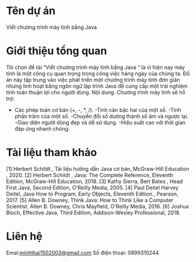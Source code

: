 # Tên dự án
Viết chương trình máy tính bằng Java
# Giới thiệu tổng quan
Tôi chọn đề tài “Viết chương trình máy tính bằng Java “ là vì hiện nay máy tính là một công cụ quan trọng trong công việc hàng ngày của chúng ta.
Đồ án này tập trung vào việc phát triển một chương trình máy tính đơn giản nhưng linh hoạt bằng ngôn ngữ lập trình Java để cung cấp một trải nghiệm tính toán thuận lợi cho người dùng.
Nội dung.
Chương trình máy tính sẽ hỗ trợ:
- Các phép toán cơ bản (+, -, *, /).
-Tính căn bậc hai của một số.
-Tính phần trăm của một số.
-Chuyển đổi số dương thành số âm và ngược lại.
-Giao diện người dùng đẹp và dễ sử dụng.
-Hiệu suất cao với thời gian đáp ứng nhanh chóng.
# Tài liệu tham khảo
[1]	Herbert Schildt , Tài liệu hướng dẫn Java cơ bản, McGraw-Hill Education , 2020.
[2]	Herbert Schildt , Java: The Complete Reference, Eleventh Edition, McGraw-Hill Education, 2018.
[3]	Kathy Sierra, Bert Bates , Head First Java, Second Edition, O'Reilly Media, 2005.
[4]	Paul Deitel Harvey Deitel, Java How to Program, Early Objects, Eleventh Edition., Pearson, 2017.
[5]	Allen B. Downey, Think Java: How to Think Like a Computer Scientist. Allen B. Downey, Chris Mayfield, O'Reilly Media, 2016.
[6]	Joshua Bloch, Effective Java, Third Edition, Addison-Wesley Professional, 2018.
# Liên hệ
Emal:minhthai1502003@gmail.com
Số điện thoại: 0899310244
